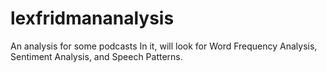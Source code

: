 # lexfridmananalysis
An analysis for some podcasts
In it, will look for Word Frequency Analysis, Sentiment Analysis, and Speech Patterns. 
